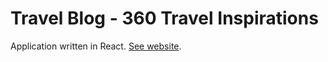 # Travel Blog - 360 Travel Inspirations

Application written in React.
[See website](https://travel-blog-react-app-578bbb5f48d6.herokuapp.com/).
